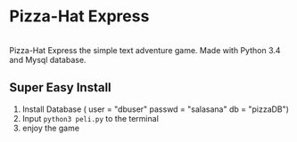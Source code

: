 # Pizza-Hat Express

<br>Pizza-Hat Express the simple text adventure game. Made with Python 3.4 and Mysql database.

## Super Easy Install
1. Install Database (
user = "dbuser"
passwd = "salasana"
db = "pizzaDB")
2. Input `python3 peli.py` to the terminal
3. enjoy the game
 
